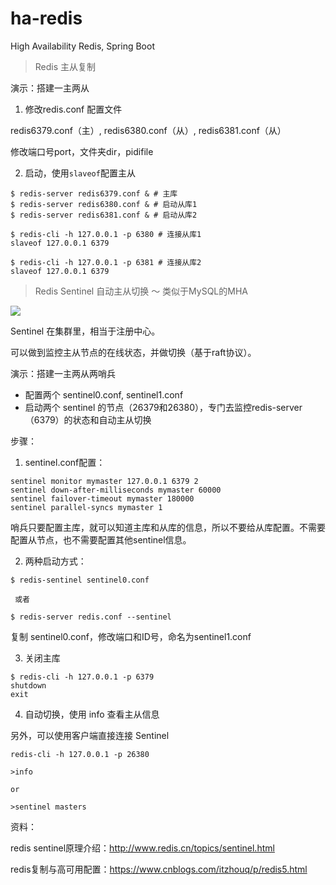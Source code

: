 # ha-redis
High Availability Redis, Spring Boot

>Redis 主从复制

演示：搭建一主两从

1. 修改redis.conf 配置文件

redis6379.conf（主）, redis6380.conf（从）, redis6381.conf（从）

修改端口号port，文件夹dir，pidifile

2. 启动，使用`slaveof`配置主从

```
$ redis-server redis6379.conf & # 主库
$ redis-server redis6380.conf & # 启动从库1
$ redis-server redis6381.conf & # 启动从库2

$ redis-cli -h 127.0.0.1 -p 6380 # 连接从库1
slaveof 127.0.0.1 6379

$ redis-cli -h 127.0.0.1 -p 6381 # 连接从库2
slaveof 127.0.0.1 6379
```


>Redis Sentinel 自动主从切换 ～ 类似于MySQL的MHA


![](http://110.40.156.239:3000/images/bd42ea1997064efab1931e9c645c3051.png)

Sentinel 在集群里，相当于注册中心。

可以做到监控主从节点的在线状态，并做切换（基于raft协议）。

演示：搭建一主两从两哨兵

- 配置两个 sentinel0.conf, sentinel1.conf
- 启动两个 sentinel 的节点（26379和26380），专门去监控redis-server（6379）的状态和自动主从切换

步骤：

1. sentinel.conf配置：

```
sentinel monitor mymaster 127.0.0.1 6379 2 
sentinel down-after-milliseconds mymaster 60000 
sentinel failover-timeout mymaster 180000 
sentinel parallel-syncs mymaster 1 
```

哨兵只要配置主库，就可以知道主库和从库的信息，所以不要给从库配置。不需要配置从节点，也不需要配置其他sentinel信息。


2. 两种启动方式：

```
$ redis-sentinel sentinel0.conf 

 或者

$ redis-server redis.conf --sentinel 
```

复制 sentinel0.conf，修改端口和ID号，命名为sentinel1.conf


3. 关闭主库

```
$ redis-cli -h 127.0.0.1 -p 6379
shutdown
exit
```

4. 自动切换，使用 info 查看主从信息

另外，可以使用客户端直接连接 Sentinel

```
redis-cli -h 127.0.0.1 -p 26380

>info 

or

>sentinel masters

```

资料：

redis sentinel原理介绍：http://www.redis.cn/topics/sentinel.html

redis复制与高可用配置：https://www.cnblogs.com/itzhouq/p/redis5.html

